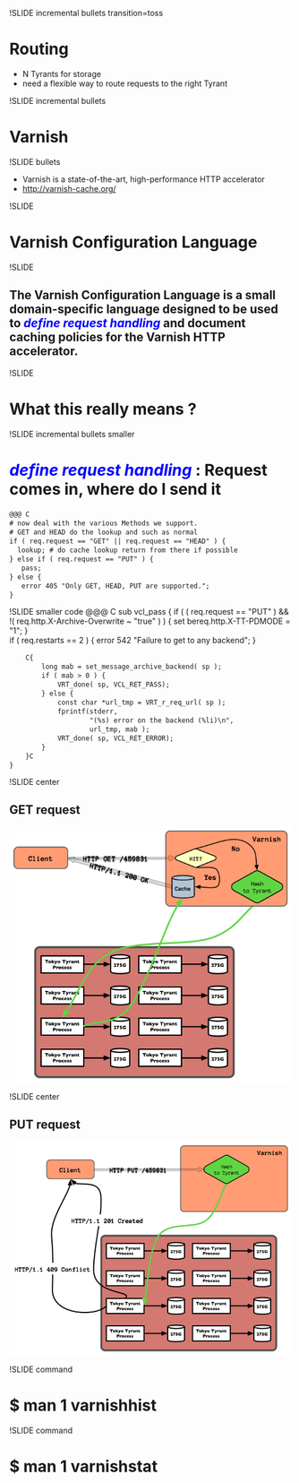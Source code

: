 !SLIDE incremental bullets transition=toss

# Routing #

* N Tyrants for storage
* need a flexible way to route requests to the right Tyrant

!SLIDE incremental bullets 

# Varnish #

!SLIDE bullets 

* Varnish is a state-of-the-art, high-performance HTTP accelerator
* <http://varnish-cache.org/>

!SLIDE

# Varnish Configuration Language #

!SLIDE

## The Varnish Configuration Language is a small domain-specific language designed to be used to <em style="color: blue;">define request handling</em> and document caching policies for the Varnish HTTP accelerator. ##

!SLIDE

# What this really means ? #

!SLIDE incremental bullets smaller
# <em style="color:blue;">define request handling</em> : Request comes in, where do I send it #


    @@@ C
    # now deal with the various Methods we support.  
    # GET and HEAD do the lookup and such as normal
    if ( req.request == "GET" || req.request == "HEAD" ) {
      lookup; # do cache lookup return from there if possible
    } else if ( req.request == "PUT" ) {
       pass;
    } else {
       error 405 "Only GET, HEAD, PUT are supported.";
    }


!SLIDE smaller code
    @@@ C
    sub vcl_pass {
        if ( ( req.request == "PUT" ) && 
            !( req.http.X-Archive-Overwrite ~ "true" ) ) { 
            set bereq.http.X-TT-PDMODE = "1";
        }   
        if ( req.restarts == 2 ) { 
            error 542 "Failure to get to any backend";
        }   

        C{  
            long mab = set_message_archive_backend( sp );
            if ( mab > 0 ) { 
                VRT_done( sp, VCL_RET_PASS);
            } else {
                const char *url_tmp = VRT_r_req_url( sp );
                fprintf(stderr, 
                        "(%s) error on the backend (%li)\n", 
                        url_tmp, mab );
                VRT_done( sp, VCL_RET_ERROR);
            }   
        }C  
    }

!SLIDE center
## GET request ##
![get-flow/get-flow.png](get-flow/get-flow.png)

!SLIDE center
## PUT request ##
![put-flow/put-flow.png](put-flow/put-flow.png)

!SLIDE command

# $ man 1 varnishhist #

!SLIDE command

# $ man 1 varnishstat #



